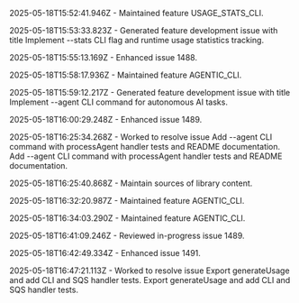 2025-05-18T15:52:41.946Z - Maintained feature USAGE_STATS_CLI.

2025-05-18T15:53:33.823Z - Generated feature development issue with title Implement --stats CLI flag and runtime usage statistics tracking.

2025-05-18T15:55:13.169Z - Enhanced issue 1488.

2025-05-18T15:58:17.936Z - Maintained feature AGENTIC_CLI.

2025-05-18T15:59:12.217Z - Generated feature development issue with title Implement --agent CLI command for autonomous AI tasks.

2025-05-18T16:00:29.248Z - Enhanced issue 1489.

2025-05-18T16:25:34.268Z - Worked to resolve issue Add --agent CLI command with processAgent handler tests and README documentation. Add --agent CLI command with processAgent handler tests and README documentation.

2025-05-18T16:25:40.868Z - Maintain sources of library content.

2025-05-18T16:32:20.987Z - Maintained feature AGENTIC_CLI.

2025-05-18T16:34:03.290Z - Maintained feature AGENTIC_CLI.

2025-05-18T16:41:09.246Z - Reviewed in-progress issue 1489.

2025-05-18T16:42:49.334Z - Enhanced issue 1491.

2025-05-18T16:47:21.113Z - Worked to resolve issue Export generateUsage and add CLI and SQS handler tests. Export generateUsage and add CLI and SQS handler tests.

